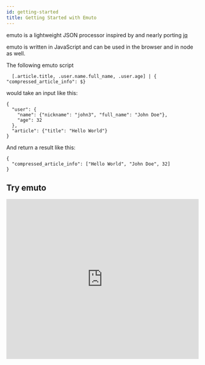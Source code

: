 ```yaml
---
id: getting-started
title: Getting Started with Emuto
---
```


emuto is a lightweight JSON processor inspired by and nearly porting [jq](https://stedolan.github.io/jq/)

emuto is written in JavaScript and can be used in the browser and in node as
well.

The following emuto script

```
  [.article.title, .user.name.full_name, .user.age] | { "compressed_article_info": $}
```

would take an input like this:

```
{
  "user": {
    "name": {"nickname": "john3", "full_name": "John Doe"},
    "age": 32
  },
  "article": {"title": "Hello World"}
}
```

And return a result like this:

```
{
  "compressed_article_info": ["Hello World", "John Doe", 32]
}
```

## Try emuto

<iframe
    style="width: 100%; height: 30em; border: 0;"
    src="https://kantord.github.io/emuto-demo/">
</iframe>
